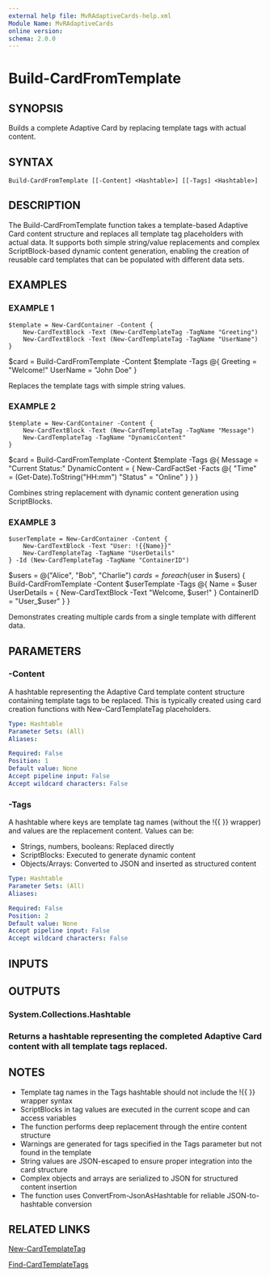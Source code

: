 ```yaml
---
external help file: MvRAdaptiveCards-help.xml
Module Name: MvRAdaptiveCards
online version:
schema: 2.0.0
---
```


# Build-CardFromTemplate

## SYNOPSIS
Builds a complete Adaptive Card by replacing template tags with actual content.

## SYNTAX

```
Build-CardFromTemplate [[-Content] <Hashtable>] [[-Tags] <Hashtable>]
```

## DESCRIPTION
The Build-CardFromTemplate function takes a template-based Adaptive Card content structure
and replaces all template tag placeholders with actual data.
It supports both simple string/value
replacements and complex ScriptBlock-based dynamic content generation, enabling the creation
of reusable card templates that can be populated with different data sets.

## EXAMPLES

### EXAMPLE 1
```
$template = New-CardContainer -Content {
    New-CardTextBlock -Text (New-CardTemplateTag -TagName "Greeting")
    New-CardTextBlock -Text (New-CardTemplateTag -TagName "UserName")
}
```

$card = Build-CardFromTemplate -Content $template -Tags @{
    Greeting = "Welcome!"
    UserName = "John Doe"
}

Replaces the template tags with simple string values.

### EXAMPLE 2
```
$template = New-CardContainer -Content {
    New-CardTextBlock -Text (New-CardTemplateTag -TagName "Message")
    New-CardTemplateTag -TagName "DynamicContent"
}
```

$card = Build-CardFromTemplate -Content $template -Tags @{
    Message = "Current Status:"
    DynamicContent = {
        New-CardFactSet -Facts @{
            "Time" = (Get-Date).ToString("HH:mm")
            "Status" = "Online"
        }
    }
}

Combines string replacement with dynamic content generation using ScriptBlocks.

### EXAMPLE 3
```
$userTemplate = New-CardContainer -Content {
    New-CardTextBlock -Text "User: !{{Name}}"
    New-CardTemplateTag -TagName "UserDetails"
} -Id (New-CardTemplateTag -TagName "ContainerID")
```

$users = @("Alice", "Bob", "Charlie")
$cards = foreach ($user in $users) {
    Build-CardFromTemplate -Content $userTemplate -Tags @{
        Name = $user
        UserDetails = { New-CardTextBlock -Text "Welcome, $user!" }
        ContainerID = "User_$user"
    }
}

Demonstrates creating multiple cards from a single template with different data.

## PARAMETERS

### -Content
A hashtable representing the Adaptive Card template content structure containing template tags
to be replaced.
This is typically created using card creation functions with New-CardTemplateTag placeholders.

```yaml
Type: Hashtable
Parameter Sets: (All)
Aliases:

Required: False
Position: 1
Default value: None
Accept pipeline input: False
Accept wildcard characters: False
```

### -Tags
A hashtable where keys are template tag names (without the !{{ }} wrapper) and values are
the replacement content.
Values can be:
- Strings, numbers, booleans: Replaced directly
- ScriptBlocks: Executed to generate dynamic content
- Objects/Arrays: Converted to JSON and inserted as structured content

```yaml
Type: Hashtable
Parameter Sets: (All)
Aliases:

Required: False
Position: 2
Default value: None
Accept pipeline input: False
Accept wildcard characters: False
```

## INPUTS

## OUTPUTS

### System.Collections.Hashtable
###     Returns a hashtable representing the completed Adaptive Card content with all template tags replaced.
## NOTES
- Template tag names in the Tags hashtable should not include the !{{ }} wrapper syntax
- ScriptBlocks in tag values are executed in the current scope and can access variables
- The function performs deep replacement through the entire content structure
- Warnings are generated for tags specified in the Tags parameter but not found in the template
- String values are JSON-escaped to ensure proper integration into the card structure
- Complex objects and arrays are serialized to JSON for structured content insertion
- The function uses ConvertFrom-JsonAsHashtable for reliable JSON-to-hashtable conversion

## RELATED LINKS

[New-CardTemplateTag]()

[Find-CardTemplateTags]()

